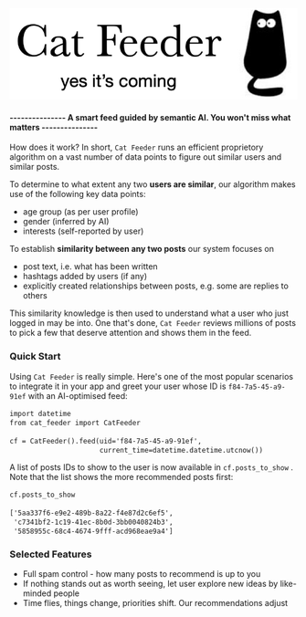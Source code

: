 ![](pictures/cat-feeder.png)

#### --------------- A smart feed guided by semantic AI. You won't miss what matters --------------- 

How does it work? In short, `Cat Feeder` runs an efficient proprietory algorithm on a vast number of data points to figure out similar users and similar posts. 


To determine to what extent any two **users are similar**, our algorithm makes use of the following key data points:

* age group (as per user profile)
* gender (inferred by AI)
* interests (self-reported by user)


To establish **similarity between any two posts** our system focuses on 
* post text, i.e. what has been written
* hashtags added by users (if any)
* explicitly created relationships between posts, e.g. some are replies to others


This similarity knowledge is then used to understand what a user who just logged in may be into. One that's done, `Cat Feeder` reviews millions of posts to pick a few that deserve attention and shows them in the feed.

### Quick Start

Using `Cat Feeder` is really simple. Here's one of the most popular scenarios to integrate it in your app and greet your user whose ID is `f84-7a5-45-a9-91ef` with an AI-optimised feed:
```
import datetime
from cat_feeder import CatFeeder

cf = CatFeeder().feed(uid='f84-7a5-45-a9-91ef', 
                      current_time=datetime.datetime.utcnow())
```

A list of posts IDs to show to the user is now available in `cf.posts_to_show` . Note that the list shows the more recommended posts first:
```
cf.posts_to_show

['5aa337f6-e9e2-489b-8a22-f4e87d2c6ef5',
 'c7341bf2-1c19-41ec-8b0d-3bb0040824b3',
 '5858955c-68c4-4674-9fff-acd968eae9a4']

```

### Selected Features

* Full spam control - how many posts to recommend is up to you
* If nothing stands out as worth seeing, let user explore new ideas by like-minded people
* Time flies, things change, priorities shift. Our recommendations adjust



